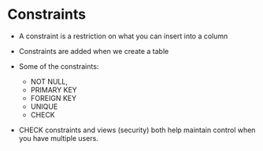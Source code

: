 # Constraints

- A constraint is a restriction on what you can insert into a column

- Constraints are added when we create a table

- Some of the constraints:
  - NOT NULL,
  - PRIMARY KEY
  - FOREIGN KEY
  - UNIQUE
  - CHECK

* CHECK constraints and views (security) both help maintain control when you
  have multiple users.
